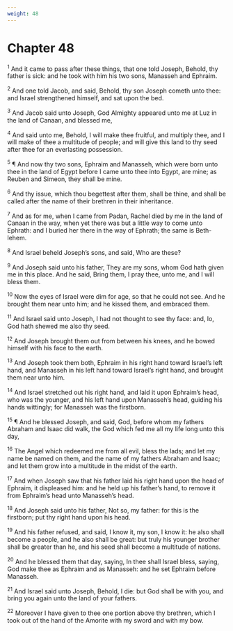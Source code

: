 ```yaml
---
weight: 48
---
```


# Chapter 48

<sup>1</sup> And it came to pass after these things, that one told Joseph, Behold, thy father is sick: and he took with him his two sons, Manasseh and Ephraim. 

<sup>2</sup> And one told Jacob, and said, Behold, thy son Joseph cometh unto thee: and Israel strengthened himself, and sat upon the bed. 

<sup>3</sup> And Jacob said unto Joseph, God Almighty appeared unto me at Luz in the land of Canaan, and blessed me, 

<sup>4</sup> And said unto me, Behold, I will make thee fruitful, and multiply thee, and I will make of thee a multitude of people; and will give this land to thy seed after thee for an everlasting possession. 

<sup>5</sup> ¶ And now thy two sons, Ephraim and Manasseh, which were born unto thee in the land of Egypt before I came unto thee into Egypt, are mine; as Reuben and Simeon, they shall be mine. 

<sup>6</sup> And thy issue, which thou begettest after them, shall be thine, and shall be called after the name of their brethren in their inheritance. 

<sup>7</sup> And as for me, when I came from Padan, Rachel died by me in the land of Canaan in the way, when yet there was but a little way to come unto Ephrath: and I buried her there in the way of Ephrath; the same is Beth-lehem. 

<sup>8</sup> And Israel beheld Joseph’s sons, and said, Who are these? 

<sup>9</sup> And Joseph said unto his father, They are my sons, whom God hath given me in this place. And he said, Bring them, I pray thee, unto me, and I will bless them. 

<sup>10</sup> Now the eyes of Israel were dim for age, so that he could not see. And he brought them near unto him; and he kissed them, and embraced them. 

<sup>11</sup> And Israel said unto Joseph, I had not thought to see thy face: and, lo, God hath shewed me also thy seed. 

<sup>12</sup> And Joseph brought them out from between his knees, and he bowed himself with his face to the earth. 

<sup>13</sup> And Joseph took them both, Ephraim in his right hand toward Israel’s left hand, and Manasseh in his left hand toward Israel’s right hand, and brought them near unto him. 

<sup>14</sup> And Israel stretched out his right hand, and laid it upon Ephraim’s head, who was the younger, and his left hand upon Manasseh’s head, guiding his hands wittingly; for Manasseh was the firstborn. 

<sup>15</sup> ¶ And he blessed Joseph, and said, God, before whom my fathers Abraham and Isaac did walk, the God which fed me all my life long unto this day, 

<sup>16</sup> The Angel which redeemed me from all evil, bless the lads; and let my name be named on them, and the name of my fathers Abraham and Isaac; and let them grow into a multitude in the midst of the earth. 

<sup>17</sup> And when Joseph saw that his father laid his right hand upon the head of Ephraim, it displeased him: and he held up his father’s hand, to remove it from Ephraim’s head unto Manasseh’s head. 

<sup>18</sup> And Joseph said unto his father, Not so, my father: for this is the firstborn; put thy right hand upon his head. 

<sup>19</sup> And his father refused, and said, I know it, my son, I know it: he also shall become a people, and he also shall be great: but truly his younger brother shall be greater than he, and his seed shall become a multitude of nations. 

<sup>20</sup> And he blessed them that day, saying, In thee shall Israel bless, saying, God make thee as Ephraim and as Manasseh: and he set Ephraim before Manasseh. 

<sup>21</sup> And Israel said unto Joseph, Behold, I die: but God shall be with you, and bring you again unto the land of your fathers. 

<sup>22</sup> Moreover I have given to thee one portion above thy brethren, which I took out of the hand of the Amorite with my sword and with my bow. 


